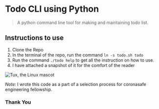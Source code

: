 # Todo CLI using Python
> A python command line tool for making and maintaining todo list.

## Instructions to use
1. Clone the Repo
2. In the terminal of the repo, run the command `ln -s todo.sh todo`
3. Run the command `./todo help` to get all the instruction on how to use.
4. I have attached a snapshot of it for the comfort of the reader

![Tux, the Linux mascot](/assets/images/tux.png)

*Note:* I wrote this code as a part of a selection process for coronasafe engineering fellowship. 

### Thank You
